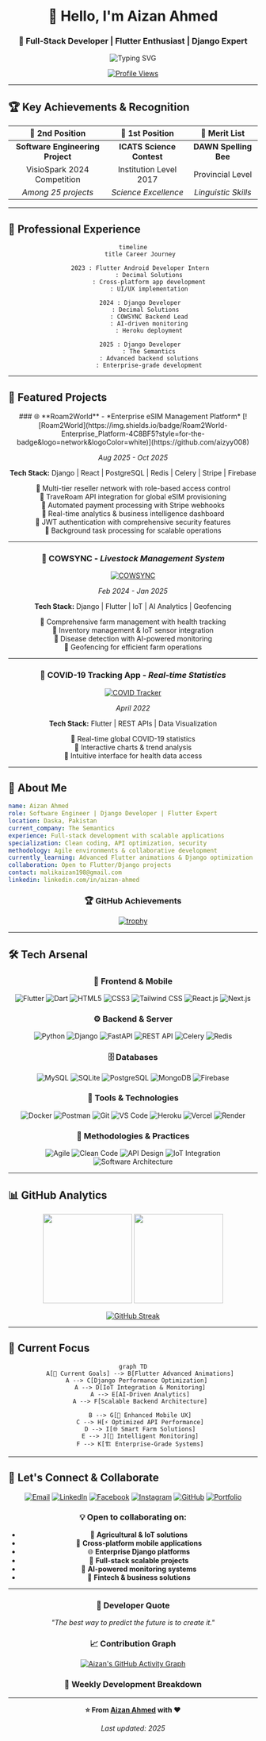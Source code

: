 <div align="center">
  
# 👋 Hello, I'm Aizan Ahmed

### 🚀 Full-Stack Developer | Flutter Enthusiast | Django Expert

<img src="https://readme-typing-svg.herokuapp.com?font=Fira+Code&weight=500&size=24&pause=1000&color=58A6FF&center=true&vCenter=true&width=600&lines=Building+beautiful+mobile+experiences;Crafting+powerful+backend+solutions;Always+learning%2C+always+growing" alt="Typing SVG" />

[![Profile Views](https://komarev.com/ghpvc/?username=aizyy008&label=Profile%20Views&color=58A6FF&style=for-the-badge)](https://github.com/aizyy008)

</div>

---

## 🏆 Key Achievements & Recognition

<div align="center">

| 🥈 **2nd Position** | 🥇 **1st Position** | 📝 **Merit List** |
|:---:|:---:|:---:|
| **Software Engineering Project** | **ICATS Science Contest** | **DAWN Spelling Bee** |
| VisioSpark 2024 Competition | Institution Level 2017 | Provincial Level |
| *Among 25 projects* | *Science Excellence* | *Linguistic Skills* |

</div>

---

## 💼 Professional Experience

<div align="center">

```mermaid
timeline
    title Career Journey
    
    2023 : Flutter Android Developer Intern
         : Decimal Solutions
         : Cross-platform app development
         : UI/UX implementation
    
    2024 : Django Developer
         : Decimal Solutions  
         : COWSYNC Backend Lead
         : AI-driven monitoring
         : Heroku deployment
    
    2025 : Django Developer
         : The Semantics
         : Advanced backend solutions
         : Enterprise-grade development
```

</div>

---

## 🚀 Featured Projects

<div align="center">
### 🌐 **Roam2World** - *Enterprise eSIM Management Platform*
[![Roam2World](https://img.shields.io/badge/Roam2World-Enterprise_Platform-4C8BF5?style=for-the-badge&logo=network&logoColor=white)](https://github.com/aizyy008)

*Aug 2025 - Oct 2025*

**Tech Stack:** Django | React | PostgreSQL | Redis | Celery | Stripe | Firebase

🔹 Multi-tier reseller network with role-based access control  
🔹 TraveRoam API integration for global eSIM provisioning  
🔹 Automated payment processing with Stripe webhooks  
🔹 Real-time analytics & business intelligence dashboard  
🔹 JWT authentication with comprehensive security features  
🔹 Background task processing for scalable operations

---

### 🐄 **COWSYNC** - *Livestock Management System*
[![COWSYNC](https://img.shields.io/badge/COWSYNC-Featured_Project-FF6B6B?style=for-the-badge&logo=project&logoColor=white)](https://github.com/aizyy008)

*Feb 2024 - Jan 2025*

**Tech Stack:** Django | Flutter | IoT | AI Analytics | Geofencing

🔹 Comprehensive farm management with health tracking  
🔹 Inventory management & IoT sensor integration  
🔹 Disease detection with AI-powered monitoring  
🔹 Geofencing for efficient farm operations  

---

### 🦠 **COVID-19 Tracking App** - *Real-time Statistics*
[![COVID Tracker](https://img.shields.io/badge/COVID_Tracker-Mobile_App-00C4CC?style=for-the-badge&logo=mobile&logoColor=white)](https://github.com/aizyy008)

*April 2022*

**Tech Stack:** Flutter | REST APIs | Data Visualization

🔹 Real-time global COVID-19 statistics  
🔹 Interactive charts & trend analysis  
🔹 Intuitive interface for health data access  

</div>

---

## 🎯 About Me

```yaml
name: Aizan Ahmed
role: Software Engineer | Django Developer | Flutter Expert
location: Daska, Pakistan
current_company: The Semantics
experience: Full-stack development with scalable applications
specialization: Clean coding, API optimization, security
methodology: Agile environments & collaborative development
currently_learning: Advanced Flutter animations & Django optimization
collaboration: Open to Flutter/Django projects
contact: malikaizan198@gmail.com
linkedin: linkedin.com/in/aizan-ahmed
```

<div align="center">

### 🏆 GitHub Achievements

[![trophy](https://github-profile-trophy.vercel.app/?username=aizyy008&theme=algolia&no-frame=true&no-bg=false&margin-w=4&row=1)](https://github.com/ryo-ma/github-profile-trophy)

</div>

---

## 🛠️ Tech Arsenal

<div align="center">

### 📱 Frontend & Mobile
![Flutter](https://img.shields.io/badge/Flutter-02569B?style=for-the-badge&logo=flutter&logoColor=white)
![Dart](https://img.shields.io/badge/Dart-0175C2?style=for-the-badge&logo=dart&logoColor=white)
![HTML5](https://img.shields.io/badge/HTML5-E34F26?style=for-the-badge&logo=html5&logoColor=white)
![CSS3](https://img.shields.io/badge/CSS3-1572B6?style=for-the-badge&logo=css3&logoColor=white)
![Tailwind CSS](https://img.shields.io/badge/Tailwind_CSS-06B6D4?style=for-the-badge&logo=tailwindcss&logoColor=white)
![React.js](https://img.shields.io/badge/React-61DAFB?style=for-the-badge&logo=react&logoColor=black)
![Next.js](https://img.shields.io/badge/Next.js-000000?style=for-the-badge&logo=nextdotjs&logoColor=white)

### ⚙️ Backend & Server
![Python](https://img.shields.io/badge/Python-3776AB?style=for-the-badge&logo=python&logoColor=white)
![Django](https://img.shields.io/badge/Django-092E20?style=for-the-badge&logo=django&logoColor=white)
![FastAPI](https://img.shields.io/badge/FastAPI-009688?style=for-the-badge&logo=fastapi&logoColor=white)
![REST API](https://img.shields.io/badge/REST_API-02569B?style=for-the-badge&logo=fastapi&logoColor=white)
![Celery](https://img.shields.io/badge/Celery-37814A?style=for-the-badge&logo=celery&logoColor=white)
![Redis](https://img.shields.io/badge/Redis-DC382D?style=for-the-badge&logo=redis&logoColor=white)

### 🗄️ Databases
![MySQL](https://img.shields.io/badge/MySQL-005C84?style=for-the-badge&logo=mysql&logoColor=white)
![SQLite](https://img.shields.io/badge/SQLite-07405E?style=for-the-badge&logo=sqlite&logoColor=white)
![PostgreSQL](https://img.shields.io/badge/PostgreSQL-336791?style=for-the-badge&logo=postgresql&logoColor=white)
![MongoDB](https://img.shields.io/badge/MongoDB-4EA94B?style=for-the-badge&logo=mongodb&logoColor=white)
![Firebase](https://img.shields.io/badge/Firebase-039BE5?style=for-the-badge&logo=Firebase&logoColor=white)

### 🔧 Tools & Technologies
![Docker](https://img.shields.io/badge/Docker-2496ED?style=for-the-badge&logo=docker&logoColor=white)
![Postman](https://img.shields.io/badge/Postman-FF6C37?style=for-the-badge&logo=postman&logoColor=white)
![Git](https://img.shields.io/badge/Git-F05032?style=for-the-badge&logo=git&logoColor=white)
![VS Code](https://img.shields.io/badge/VS_Code-007ACC?style=for-the-badge&logo=visual-studio-code&logoColor=white)
![Heroku](https://img.shields.io/badge/Heroku-430098?style=for-the-badge&logo=heroku&logoColor=white)
![Vercel](https://img.shields.io/badge/Vercel-000000?style=for-the-badge&logo=vercel&logoColor=white)
![Render](https://img.shields.io/badge/Render-46E3B7?style=for-the-badge&logo=render&logoColor=black)


### 🚀 Methodologies & Practices
![Agile](https://img.shields.io/badge/Agile-239120?style=for-the-badge&logo=agile&logoColor=white)
![Clean Code](https://img.shields.io/badge/Clean_Code-000000?style=for-the-badge&logo=code&logoColor=white)
![API Design](https://img.shields.io/badge/API_Design-FF6B6B?style=for-the-badge&logo=api&logoColor=white)
![IoT Integration](https://img.shields.io/badge/IoT-00C4CC?style=for-the-badge&logo=internetofthings&logoColor=white)
![Software Architecture](https://img.shields.io/badge/Software_Architecture-8E44AD?style=for-the-badge&logo=archlinux&logoColor=white)


</div>

---

## 📊 GitHub Analytics

<div align="center">
  
<img height="180em" src="https://github-readme-stats.vercel.app/api?username=aizyy008&show_icons=true&theme=github_dark&include_all_commits=true&count_private=true&hide_border=true"/>
<img height="180em" src="https://github-readme-stats.vercel.app/api/top-langs/?username=aizyy008&layout=compact&langs_count=8&theme=github_dark&hide_border=true"/>

</div>

<div align="center">

[![GitHub Streak](https://streak-stats.demolab.com?user=aizyy008&theme=github-dark-blue&hide_border=true&date_format=M%20j%5B%2C%20Y%5D)](https://git.io/streak-stats)

</div>

---

## 🎯 Current Focus

<div align="center">

```mermaid
graph TD
    A[🎯 Current Goals] --> B[Flutter Advanced Animations]
    A --> C[Django Performance Optimization]  
    A --> D[IoT Integration & Monitoring]
    A --> E[AI-Driven Analytics]
    A --> F[Scalable Backend Architecture]
    
    B --> G[🚀 Enhanced Mobile UX]
    C --> H[⚡ Optimized API Performance]
    D --> I[🌐 Smart Farm Solutions]
    E --> J[🤖 Intelligent Monitoring]
    F --> K[🏗️ Enterprise-Grade Systems]
```

</div>

---

## 🤝 Let's Connect & Collaborate

<div align="center">

[![Email](https://img.shields.io/badge/Email-D14836?style=for-the-badge&logo=gmail&logoColor=white)](mailto:malikaizan198@gmail.com)
[![LinkedIn](https://img.shields.io/badge/LinkedIn-0077B5?style=for-the-badge&logo=linkedin&logoColor=white)](https://www.linkedin.com/in/aizan-ahmed)
[![Facebook](https://img.shields.io/badge/Facebook-1877F2?style=for-the-badge&logo=facebook&logoColor=white)](https://fb.com/aizan%20ahmed)
[![Instagram](https://img.shields.io/badge/Instagram-E4405F?style=for-the-badge&logo=instagram&logoColor=white)](https://instagram.com/bugz__x)
[![GitHub](https://img.shields.io/badge/GitHub-100000?style=for-the-badge&logo=github&logoColor=white)](https://github.com/Aizyy008)
[![Portfolio](https://img.shields.io/badge/Portfolio-FF5722?style=for-the-badge&logo=web&logoColor=white)](https://github.com/Aizyy008?tab=repositories)

### 💡 Open to collaborating on:
- 🐄 **Agricultural & IoT solutions**
- 📱 **Cross-platform mobile applications**
- 🌐 **Enterprise Django platforms** 
- 🔗 **Full-stack scalable projects**
- 🤖 **AI-powered monitoring systems**
- 💼 **Fintech & business solutions**

</div>

---

<div align="center">

### 💭 Developer Quote

*"The best way to predict the future is to create it."*

### 📈 **Contribution Graph**

[![Aizan's GitHub Activity Graph](https://github-readme-activity-graph.vercel.app/graph?username=aizyy008&theme=github-compact&hide_border=true)](https://github.com/ashutosh00710/github-readme-activity-graph)

### 🎯 **Weekly Development Breakdown**

<!--START_SECTION:waka-->
<!--END_SECTION:waka-->

---

**⭐ From [Aizan Ahmed](https://github.com/aizyy008) with ❤️**

*Last updated: 2025*

</div>
